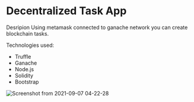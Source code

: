 # Decentralized Task App
Desripion
Using metamask connected to ganache network you can create blockchain tasks.

Technologies used:
- Truffle
- Ganache
- Node.js
- Solidity
- Bootstrap

![Screenshot from 2021-09-07 04-22-28](https://user-images.githubusercontent.com/50331419/132601187-526fd0da-4923-47af-9693-332f01221f24.png)
